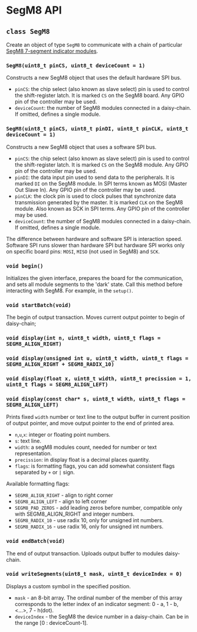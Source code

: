 # SegM8 API

## `class SegM8`

Create an object of type `SegM8` to communicate with a chain of particular [SegM8 7-segment indicator modules](https://my.amperka.com/modules/SegM8).

### `SegM8(uint8_t pinCS, uint8_t deviceCount = 1)`

Constructs a new SegM8 object that uses the default hardware SPI bus.

- `pinCS`: the chip select (also known as slave select) pin is used to control the shift-register latch. It is marked `CS` on the SegM8 board. Any GPIO pin of the controller may be used.
- `deviceCount`: the number of SegM8 modules connected in a daisy-chain. If omitted, defines a single module.

### `SegM8(uint8_t pinCS, uint8_t pinDI, uint8_t pinCLK, uint8_t deviceCount = 1)`

Constructs a new SegM8 object that uses a software SPI bus.

- `pinCS`: the chip select (also known as slave select) pin is used to control the shift-register latch. It is marked `CS` on the SegM8 module. Any GPIO pin of the controller may be used.
- `pinDI`: the data input pin used to send data to the peripherals. It is marked `DI` on the SegM8 module. In SPI terms known as MOSI (Master Out Slave In). Any GPIO pin of the controller may be used.
- `pinCLK`: the clock pin is used to clock pulses that synchronize data transmission generated by the master. It is marked `CLK` on the SegM8 module. Also known as SCK in SPI terms. Any GPIO pin of the controller may be used.
- `deviceCount`: the number of SegM8 modules connected in a daisy-chain. If omitted, defines a single module.

The difference between hardware and software SPI is interaction speed. Software SPI runs slower than hardware SPI but hardware SPI works only on specific board pins: `MOSI`, `MISO` (not used in SegM8) and `SCK`.

### `void begin()`

Initializes the given interface, prepares the board for the communication, and sets all module segments to the 'dark' state.
Call this method before interacting with SegM8. For example, in the `setup()`.

### `void startBatch(void)`

The begin of output transaction. Moves current output pointer to begin of daisy-chain;

### `void display(int n, uint8_t width, uint8_t flags = SEGM8_ALIGN_RIGHT)`
### `void display(unsigned int u, uint8_t width, uint8_t flags = SEGM8_ALIGN_RIGHT + SEGM8_RADIX_10)`
### `void display(float x, uint8_t width, uint8_t precission = 1, uint8_t flags = SEGM8_ALIGN_LEFT)`
### `void display(const char* s, uint8_t width, uint8_t flags = SEGM8_ALIGN_LEFT)`

Prints fixed `width` number or text line to the output buffer in current position of output pointer, and move output pointer to the end of printed area.

- `n`,`u`,`x`: integer or floating point numbers.
- `s`: text line.
- `width`: a segM8 modules count, needed for number or text representation.
- `precission`: in display float is a decimal places quantity.
- `flags`: is formatting flags, you can add somewhat consistent flags separated by `+` or `|` sign.

Available formatting flags:
- `SEGM8_ALIGN_RIGHT` - align to right corner
- `SEGM8_ALIGN_LEFT` - align to left corner
- `SEGM8_PAD_ZEROS` - add leading zeros before number, compatible only with SEGM8_ALIGN_RIGHT and integer numbers.
- `SEGM8_RADIX_10` - use radix 10, only for unsigned int numbers.
- `SEGM8_RADIX_16` - use radix 16, only for unsigned int numbers.

### `void endBatch(void)`

The end of output transaction. Uploads output buffer to modules daisy-chain.

### `void writeSegments(uint8_t mask, uint8_t deviceIndex = 0)`

Displays a custom symbol in the specified position.
- `mask` - an 8-bit array. The ordinal number of the member of this array corresponds to the letter index of an indicator segment: 0 - a, 1 - b, <...>, 7 - h(dot).
- `deviceIndex` - the SegM8 the device number in a daisy-chain. Can be in the range [0 : deviceCount-1].
